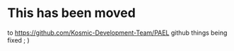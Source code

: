 # This has been moved
to https://github.com/Kosmic-Development-Team/PAEL
github things being fixed ; )
